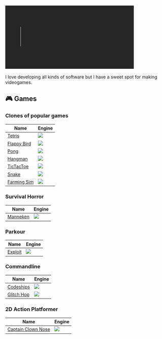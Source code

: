 ![Welcome](./Assets/Welcome.gif)

I love developing all kinds of software but I have a sweet spot for making videogames.

## 🎮 Games
### Clones of popular games

Name | Engine
---|---
[Tetris](https://github.com/Nizar1999/Yet-Another-Tetris-Clone) | ![](https://img.shields.io/badge/-Unity-grey?logo=unity)
[Flappy Bird](https://github.com/Nizar1999/Yet-Another-Flappy-Bird-Clone) | ![](https://img.shields.io/badge/-Unreal%20Engine-grey?logo=unreal-engine&logoColor=white)
[Pong](https://github.com/Nizar1999/Yet-Another-Pong-Clone) | ![](https://img.shields.io/badge/-Unity-grey?logo=unity)
[Hangman](https://github.com/Nizar1999/Yet-Another-Hangman-Clone) | ![](https://img.shields.io/badge/-Unity-grey?logo=unity)
[TicTacToe](https://github.com/Nizar1999/Unbeatable-TicTacToe) | ![](https://img.shields.io/badge/-Unity-grey?logo=unity)
[Snake](https://github.com/Nizar1999/Yet-Another-Snake-Clone) | ![](https://img.shields.io/badge/-Unity-grey?logo=unity)
[Farming Sim](https://github.com/Nizar1999/Farming-Sim) | ![](https://img.shields.io/badge/-Unity-grey?logo=unity)

### Survival Horror

Name | Engine
---|---
[Manneken](https://github.com/Nizar1999/Manneken) | ![](https://img.shields.io/badge/-Unreal%20Engine-grey?logo=unreal-engine&logoColor=white)

### Parkour

Name | Engine
---|---
[Exploit](https://github.com/Nizar1999/Expl01t) | ![](https://img.shields.io/badge/-Unreal%20Engine-grey?logo=unreal-engine&logoColor=white)

### Commandline

Name | Engine
---|---
[Codeships](https://github.com/Nizar1999/Codeships) | ![](https://img.shields.io/badge/-C++-grey?logo=cplusplus&logoColor=white)
[Glitch Hop](https://github.com/Nizar1999/Glitch-Hop) | ![](https://img.shields.io/badge/-C++-grey?logo=cplusplus&logoColor=white)

### 2D Action Platformer

Name | Engine
---|---
[Captain Clown Nose](https://github.com/Nizar1999/Captain-Clown-Nose) | ![](https://img.shields.io/badge/-Godot-grey?logo=godot-engine&logoColor=white)



